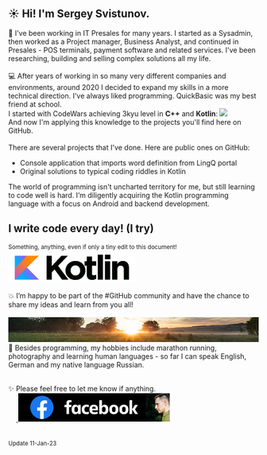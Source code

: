 
## ☀️ Hi! I'm Sergey Svistunov. 

👔 I've been working in IT Presales for many years. I started as a Sysadmin, then worked as a Project manager, Business Analyst, and continued in Presales - POS terminals, payment software and related services. I've been researching, building and selling complex solutions all my life.
<br>
<br>
💻 After years of working in so many very different companies and environments, around 2020 I decided to expand my skills in a more technical direction. I've always liked programming. QuickBasic was my best friend at school. 
<br> I started with CodeWars achieving 3kyu level in **C++** and **Kotlin**: <img src="https://www.codewars.com/users/SergeyFM/badges/large?theme=light"> <br> And now I'm applying this knowledge to the projects you'll find here on GitHub.
<br><br>
There are several projects that I've done. Here are public ones on GitHub:
* Console application that imports word definition from LingQ portal
* Original solutions to typical coding riddles in Kotlin

The world of programming isn't uncharted territory for me, but still learning to code well is hard. I’m diligently acquiring the Kotlin programming language with a focus on Android and backend development. <br>
## I write code every day! (I try)
<sup> Something, anything, even if only a tiny edit to this document! </sup> <br>
<a href="https://kotlinlang.org/" target="_blank">
<img src="small_kotlin.png" height=57px>
</a> 
<br> <br>
💥 I’m happy to be part of the #GitHub community and have the chance to share my ideas and learn from you all! <br> <br>
<img src="panorama.jpg" height=50px width=100%>
🏃 Besides programming, my hobbies include marathon running, photography and learning human languages - so far I can speak English, German and my native language Russian.
<br><br> 

✨ Please feel free to let me know if anything.  <br>
&nbsp;&nbsp;&nbsp;&nbsp;<a href="https://www.facebook.com/svistunovsergey" target="_blank">
   <img src="my_fb_icon.png" height=57px> 
</a>
<br><br><br>
<sup> Update 11-Jan-23 </sup>



